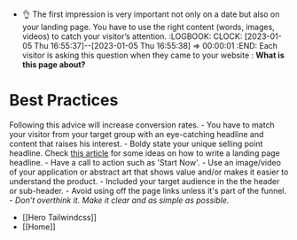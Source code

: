 - 👌 The first impression is very important not only on a date but also on your landing page. You have to use the right content (words, images, videos) to catch your visitor’s attention.
  :LOGBOOK:
  CLOCK: [2023-01-05 Thu 16:55:37]--[2023-01-05 Thu 16:55:38] =>  00:00:01
  :END:
  Each visitor is asking this question when they came to your website : **What is this page about?**
# Best Practices

Following this advice will increase conversion rates.
	- You have to match your visitor from your target group with an eye-catching headline and content that raises his interest.
	- Boldy state your unique selling point headline. Check [this article](https://marketingexamples.com/copywriting/landing-page-title) for some ideas on how to write a landing page headline.
	- Have a call to action such as 'Start Now'.
	- Use an image/video of your application or abstract art that shows value and/or makes it easier to understand the product.
	- Included your target audience in the the header or sub-header.
	- Avoid using off the page links unless it's part of the funnel.
	- *Don’t overthink it. Make it clear and as simple as possible.*
- [[Hero Tailwindcss]]
- [[Home]]